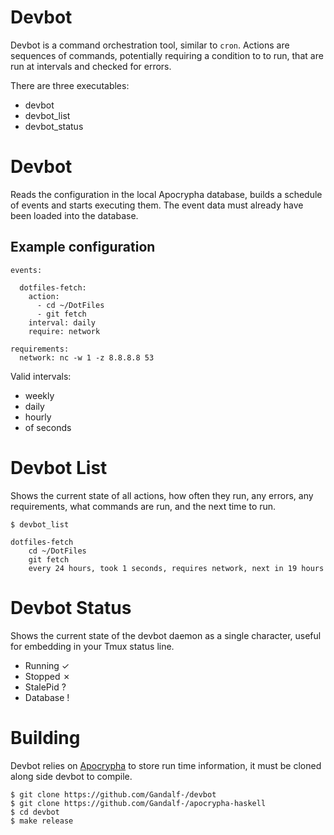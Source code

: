 # Devbot

Devbot is a command orchestration tool, similar to `cron`. Actions are
sequences of commands, potentially requiring a condition to to run, that are
run at intervals and checked for errors.

There are three executables:
- devbot
- devbot_list
- devbot_status

# Devbot

Reads the configuration in the local Apocrypha database, builds a schedule of
events and starts executing them. The event data must already have been loaded
into the database.

## Example configuration
```
events:

  dotfiles-fetch:
    action:
      - cd ~/DotFiles
      - git fetch
    interval: daily
    require: network

requirements:
  network: nc -w 1 -z 8.8.8.8 53
```

Valid intervals:
- weekly
- daily
- hourly
- <number> of seconds

# Devbot List

Shows the current state of all actions, how often they run, any errors, any
requirements, what commands are run, and the next time to run.

```
$ devbot_list

dotfiles-fetch
    cd ~/DotFiles
    git fetch
    every 24 hours, took 1 seconds, requires network, next in 19 hours

```

# Devbot Status

Shows the current state of the devbot daemon as a single character, useful for
embedding in your Tmux status line.

- Running  ✓
- Stopped  ✗
- StalePid ?
- Database !

# Building

Devbot relies on [Apocrypha](https://github.com/Gandalf-/apocrypha-haskell) to
store run time information, it must be cloned along side devbot to compile.

```
$ git clone https://github.com/Gandalf-/devbot
$ git clone https://github.com/Gandalf-/apocrypha-haskell
$ cd devbot
$ make release
```
